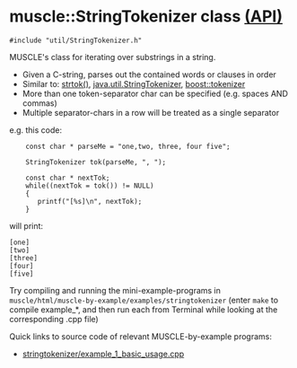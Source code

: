 # muscle::StringTokenizer class [(API)](https://public.msli.com/lcs/muscle/html/classmuscle_1_1StringTokenizer.html)

```#include "util/StringTokenizer.h"```

MUSCLE's class for iterating over substrings in a string.

* Given a C-string, parses out the contained words or clauses in order
* Similar to: [strtok()](http://man7.org/linux/man-pages/man3/strtok.3.html), [java.util.StringTokenizer](https://docs.oracle.com/javase/8/docs/api/index.html?java/util/StringTokenizer.html), [boost::tokenizer](https://www.boost.org/doc/libs/1_66_0/libs/tokenizer/tokenizer.htm)
* More than one token-separator char can be specified (e.g. spaces AND commas)
* Multiple separator-chars in a row will be treated as a single separator

e.g. this code:

```
    const char * parseMe = "one,two, three, four five";

    StringTokenizer tok(parseMe, ", ");

    const char * nextTok;
    while((nextTok = tok()) != NULL)
    {
       printf("[%s]\n", nextTok);
    }
```

will print:

```
[one]
[two]
[three]
[four]
[five]
```

Try compiling and running the mini-example-programs in `muscle/html/muscle-by-example/examples/stringtokenizer` (enter `make` to compile example_*, and then run each from Terminal while looking at the corresponding .cpp file)

Quick links to source code of relevant MUSCLE-by-example programs:

* [stringtokenizer/example_1_basic_usage.cpp](https://public.msli.com/lcs/muscle/muscle/html/muscle-by-example/examples/stringtokenizer/example_1_basic_usage.cpp)
